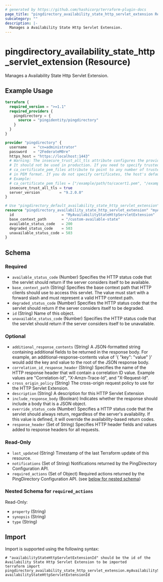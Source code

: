 ```yaml
---
# generated by https://github.com/hashicorp/terraform-plugin-docs
page_title: "pingdirectory_availability_state_http_servlet_extension Resource - terraform-provider-pingdirectory"
subcategory: ""
description: |-
  Manages a Availability State Http Servlet Extension.
---
```


# pingdirectory_availability_state_http_servlet_extension (Resource)

Manages a Availability State Http Servlet Extension.

## Example Usage

```terraform
terraform {
  required_version = ">=1.1"
  required_providers {
    pingdirectory = {
      source = "pingidentity/pingdirectory"
    }
  }
}

provider "pingdirectory" {
  username   = "cn=administrator"
  password   = "2FederateM0re"
  https_host = "https://localhost:1443"
  # Warning: The insecure_trust_all_tls attribute configures the provider to trust any certificate presented by the PingDirectory server.
  # It should not be used in production. If you need to specify trusted CA certificates, use the
  # ca_certificate_pem_files attribute to point to any number of trusted CA certificate files
  # in PEM format. If you do not specify certificates, the host's default root CA set will be used.
  # Example:
  # ca_certificate_pem_files = ["/example/path/to/cacert1.pem", "/example/path/to/cacert2.pem"]
  insecure_trust_all_tls = true
  server_version         = "9.2.0.0"
}

# Use "pingdirectory_default_availability_state_http_servlet_extension" if you are adopting existing configuration from the PingDirectory server into Terraform
resource "pingdirectory_availability_state_http_servlet_extension" "myAvailabilityStateHttpServletExtension" {
  id                      = "MyAvailabilityStateHttpServletExtension"
  base_context_path       = "/custom-available-state"
  available_status_code   = 200
  degraded_status_code    = 503
  unavailable_status_code = 503
}
```

<!-- schema generated by tfplugindocs -->
## Schema

### Required

- `available_status_code` (Number) Specifies the HTTP status code that the servlet should return if the server considers itself to be available.
- `base_context_path` (String) Specifies the base context path that HTTP clients should use to access this servlet. The value must start with a forward slash and must represent a valid HTTP context path.
- `degraded_status_code` (Number) Specifies the HTTP status code that the servlet should return if the server considers itself to be degraded.
- `id` (String) Name of this object.
- `unavailable_status_code` (Number) Specifies the HTTP status code that the servlet should return if the server considers itself to be unavailable.

### Optional

- `additional_response_contents` (String) A JSON-formatted string containing additional fields to be returned in the response body. For example, an additional-response-contents value of '{ "key": "value" }' would add the key and value to the root of the JSON response body.
- `correlation_id_response_header` (String) Specifies the name of the HTTP response header that will contain a correlation ID value. Example values are "Correlation-Id", "X-Amzn-Trace-Id", and "X-Request-Id".
- `cross_origin_policy` (String) The cross-origin request policy to use for the HTTP Servlet Extension.
- `description` (String) A description for this HTTP Servlet Extension
- `include_response_body` (Boolean) Indicates whether the response should include a body that is a JSON object.
- `override_status_code` (Number) Specifies a HTTP status code that the servlet should always return, regardless of the server's availability. If this value is defined, it will override the availability-based return codes.
- `response_header` (Set of String) Specifies HTTP header fields and values added to response headers for all requests.

### Read-Only

- `last_updated` (String) Timestamp of the last Terraform update of this resource.
- `notifications` (Set of String) Notifications returned by the PingDirectory Configuration API.
- `required_actions` (Set of Object) Required actions returned by the PingDirectory Configuration API. (see [below for nested schema](#nestedatt--required_actions))

<a id="nestedatt--required_actions"></a>
### Nested Schema for `required_actions`

Read-Only:

- `property` (String)
- `synopsis` (String)
- `type` (String)

## Import

Import is supported using the following syntax:

```shell
# "availabilityStateHttpServletExtensionId" should be the id of the Availability State Http Servlet Extension to be imported
terraform import pingdirectory_availability_state_http_servlet_extension.myAvailabilityStateHttpServletExtension availabilityStateHttpServletExtensionId
```
